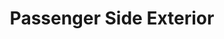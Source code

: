 ---
title: "Passenger Side Exterior"
description: "Spacious and durable design for long-haul comfort. Built with high-quality materials for reliability on the road, ensuring every journey is smooth and secure."
image: "/Truck1.png"
order: 0
---